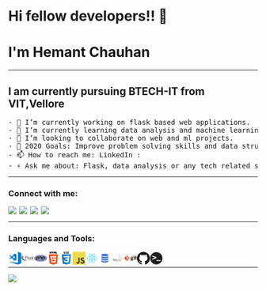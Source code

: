 

# Hi fellow developers!! 👋
# I'm Hemant Chauhan
---
## I am currently pursuing BTECH-IT from VIT,Vellore
<pre>
- 🔭 I’m currently working on flask based web applications.
- 🌱 I’m currently learning data analysis and machine learning.
- 👯 I’m looking to collaborate on web and ml projects.
- 🥅 2020 Goals: Improve problem solving skills and data structure concepts.
- 📫 How to reach me: LinkedIn :
- ⚡ Ask me about: Flask, data analysis or any tech related stuff.
</pre>
--- 


### Connect with me:

[<img align="left"  width="22px" src="https://cdn.jsdelivr.net/npm/simple-icons@v3/icons/linkedin.svg" />][linkedin]
[<img align="left"  width="22px" src="https://cdn.jsdelivr.net/npm/simple-icons@v3/icons/hackerrank.svg" />][hackerrank]
[<img align="left"  width="22px" src="https://cdn.jsdelivr.net/npm/simple-icons@v3/icons/github.svg" />][github]
[<img align="left"  width="22px" src="https://cdn.jsdelivr.net/npm/simple-icons@v3/icons/instagram.svg" />][instagram]<br>

---


### Languages and Tools:

<img align="left" alt="Visual Studio Code" width="26px" src="https://raw.githubusercontent.com/github/explore/80688e429a7d4ef2fca1e82350fe8e3517d3494d/topics/visual-studio-code/visual-studio-code.png" />
<img align="left" alt="MySQL" width="26px" src="https://raw.githubusercontent.com/github/explore/80688e429a7d4ef2fca1e82350fe8e3517d3494d/topics/flask/flask.png" />
<img align="left" alt="MySQL" width="26px" src="https://raw.githubusercontent.com/github/explore/80688e429a7d4ef2fca1e82350fe8e3517d3494d/topics/php/php.png" />
<img align="left" alt="HTML5" width="26px" src="https://raw.githubusercontent.com/github/explore/80688e429a7d4ef2fca1e82350fe8e3517d3494d/topics/html/html.png" />
<img align="left" alt="CSS3" width="26px" src="https://raw.githubusercontent.com/github/explore/80688e429a7d4ef2fca1e82350fe8e3517d3494d/topics/css/css.png" />
<img align="left" alt="JavaScript" width="26px" src="https://raw.githubusercontent.com/github/explore/80688e429a7d4ef2fca1e82350fe8e3517d3494d/topics/javascript/javascript.png" />
<img align="left" alt="React" width="26px" src="https://raw.githubusercontent.com/github/explore/80688e429a7d4ef2fca1e82350fe8e3517d3494d/topics/react/react.png" />
<img align="left" alt="SQL" width="26px" src="https://raw.githubusercontent.com/github/explore/80688e429a7d4ef2fca1e82350fe8e3517d3494d/topics/sql/sql.png" />
<img align="left" alt="MySQL" width="26px" src="https://raw.githubusercontent.com/github/explore/80688e429a7d4ef2fca1e82350fe8e3517d3494d/topics/mysql/mysql.png" />

<img align="left" alt="Git" width="26px" src="https://raw.githubusercontent.com/github/explore/80688e429a7d4ef2fca1e82350fe8e3517d3494d/topics/git/git.png" />
<img align="left" alt="GitHub" width="26px" src="https://raw.githubusercontent.com/github/explore/78df643247d429f6cc873026c0622819ad797942/topics/github/github.png" />
<img align="left" alt="Terminal" width="26px" src="https://raw.githubusercontent.com/github/explore/80688e429a7d4ef2fca1e82350fe8e3517d3494d/topics/terminal/terminal.png" /><br>

---

<img src = "https://github-readme-stats.vercel.app/api?username=Hemant1704&&show_icons=true&title_color=ffffff&icon_color=bb2acf&text_color=daf7dc&bg_color=151515">

[hackerrank]: https://www.hackerrank.com/hemant_chauhan21
[github]: https://github.com/Hemant1704/Hemant1704
[youtube]: https://youtube.com/codeSTACKr
[instagram]: https://www.instagram.com/hemant17_/
[linkedin]: https://www.linkedin.com/in/hemant-chauhan-b55086190/


